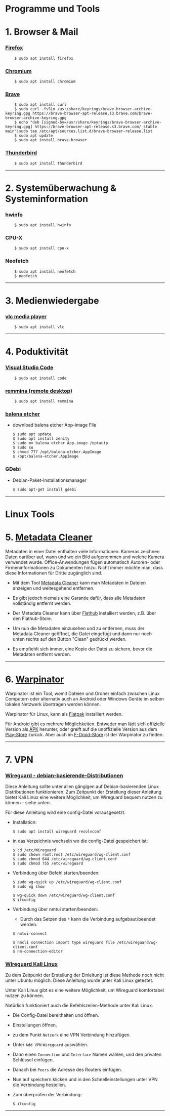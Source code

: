 # Programme und Tools


# 1. Browser & Mail

### [Firefox](https://www.mozilla.org/de/firefox/new/)
        $ sudo apt install firefox

### [Chromium](https://www.chromium.org/chromium-projects/)
        $ sudo apt install chromium

### [Brave](https://brave.com/de/)
        $ sudo apt install curl
        $ sudo curl -fsSLo /usr/share/keyrings/brave-browser-archive-keyring.gpg https://brave-browser-apt-release.s3.brave.com/brave-browser-archive-keyring.gpg
        $ echo "deb [signed-by=/usr/share/keyrings/brave-browser-archive-keyring.gpg] https://brave-browser-apt-release.s3.brave.com/ stable main"|sudo tee /etc/apt/sources.list.d/brave-browser-release.list
        $ sudo apt update
        $ sudo apt install brave-browser

### [Thunderbird](https://www.thunderbird.net/de/)
        $ sudo apt install thunderbird

----------------------------------------------------------------------------------------------------------------


# 2. Systemüberwachung & Systeminformation


### hwinfo
        $ sudo apt install hwinfo

### CPU-X
        $ sudo apt install cpu-x

### Neofetch
        $ sudo apt install neofetch
        $ neofetch

----------------------------------------------------------------------------------------------------------------


# 3. Medienwiedergabe

### [vlc media player](https://www.videolan.org/vlc/index.de.html)
        $ sudo apt install vlc

----------------------------------------------------------------------------------------------------------------


# 4. Poduktivität

### [Visual Studio Code](https://code.visualstudio.com/)
        $ sudo apt install code

### [remmina (remote desktop)](https://remmina.org/)
        $ sudo apt install remmina

### [balena etcher](https://etcher.balena.io/)
- download balena etcher App-image File
    ```
    $ sudo apt update
    $ sudo apt install zenity
    $ sudo mv balena etcher App-image /optautp
    $ sudo su
    $ chmod 777 /opt/balena-etcher.AppImage
    $ /opt/balena-etcher.AppImage
    ```

### GDebi

- Debian-Paket-Installationsmanager
    ```
    $ sudo apt-get install gdebi 
    ```

----------------------------------------------------------------------------------------------------------------



# Linux Tools


# 5. [Metadata Cleaner](https://flathub.org/apps/fr.romainvigier.MetadataCleaner)


Metadaten in einer Datei enthalten viele Informationen.
Kameras zeichnen Daten darüber auf, wann und wo ein Bild aufgenommen und welche Kamera verwendet wurde. 
Office-Anwendungen fügen automatisch Autoren- oder Firmeninformationen zu Dokumenten hinzu. 
Nicht immer möchte man, dass diese Informationen für Dritte zugänglich sind.


- Mit dem Tool [Metadata Cleaner](https://metadatacleaner.romainvigier.fr/) kann man Metadaten in Dateien anzeigen und weitesgehend entfernen.


- Es gibt jedoch niemals eine Garantie dafür, dass alle Metadaten vollständig entfernt werden.


- Der Metadata Cleaner kann über [Flathub](https://flathub.org/apps/fr.romainvigier.MetadataCleaner) installiert werden, z.B. über den Flathub-Store.


- Um nun die Metadaten einzusehen und zu entfernen, muss der Metadata Cleaner geöffnet,
die Datei eingefügt und dann nur noch unten rechts auf den Button "Clean" gedrückt werden.


- Es empfiehlt sich immer, eine Kopie der Datei zu sichern, bevor die Metadaten entfernt werden.


----------------------------------------------------------------------------------------------------------------

# 6. [Warpinator](https://warpinator.com/)

Warpinator ist ein Tool, womit Dateien und Ordner einfach zwischen Linux Computern oder alternativ auch an Android oder Windows Geräte im selben lokalen Netzwerk übertragen werden können.

Warpinator für Linux, kann als [Flatpak](https://flathub.org/apps/org.x.Warpinator) installiert werden.

Für Android gibt es mehrere Möglichkeiten. Entweder man lädt sich offizielle Version als [APK](https://warpinator.com/) herunter, oder greift auf die unoffizielle Version aus dem [Play-Store](https://play.google.com/store/apps/details?id=slowscript.warpinator) zurück.
Aber auch im [F-Droid-Store](https://f-droid.org/de/packages/slowscript.warpinator/) ist der Warpinator zu finden.


----------------------------------------------------------------------------------------------------------------

# 7. VPN

### [Wireguard - debian-basierende-Distributionen](https://www.wireguard.com/)

Diese Anleitung sollte unter allen gängigen auf Debian-basierenden Linux Distributionen funktionieren.
Zum Zeitpunkt der Erstellung dieser Anleitung bietet Kali Linux eine weitere Möglichkeit, um Wireguard bequem nutzen zu können - siehe unten. 

Für diese Anleitung wird eine config-Datei vorausgesetzt.


- Installation:
    ```
    $ sudo apt install wireguard resolvconf
    ```

- in das Verzeichnis wechseln wo die config-Datei gespeichert ist:
        
    ```
    $ cd /etc/Wireguard
	$ sudo chown root:root /etc/wireguard/wg-client.conf
	$ sudo chmod 644 /etc/wireguard/wg-client.conf
	$ sudo chmod 755 /etc/wireguard
    ```

- Verbindung über Befehl starten/beenden:
    ```
    $ sudo wg-quick up /etc/wireguard/wg-client.conf
    $ sudo wg show
    ```
    ```
    $ wg-quick down /etc/wireguard/wg-client.conf
    $ ifconfig
    ```

- Verbindung über nmtui starten/beenden:
    
    - Durch das Setzen des `*` kann die Verbindung aufgebaut/beendet werden.

    ```        
    $ nmtui-connect
    ```

    ```
    $ nmcli connection import type wireguard file /etc/wireguard/wg-client.conf
    $ nm-connection-editor
    ```

### [Wireguard Kali Linux](https://www.wireguard.com/)

Zu dem Zeitpunkt der Erstellung der Einleitung ist diese Methode noch nicht unter Ubuntu möglich.
Diese Anleitung wurde unter Kali Linux getestet.


Unter Kali Linux gibt es eine weitere Möglichkeit, um Wireguard komfortabel nutzen zu können.

Natürlich funktioniert auch die Befehlszeilen-Methode unter Kali Linux.


- Die Config-Datei bereithalten und öffnen.
- Einstellungen öffnen,
- zu dem Punkt `Netzerk` eine VPN Verbindung hinzufügen.
- Unter `Add VPN` `Wireguard` auswählen.
- Dann einen `Connection` und `Interface` Namen wählen, und den privaten Schlüssel einfügen.
- Danach bei `Peers` die Adresse des Routers einfügen.
- Nun auf speichern klicken und in den Schnelleinstellungen unter VPN die Verbindung hestellen.

- Zum überprüfen der Verbindung:
    ```
    $ ifconfig
    ```

----------------------------------------------------------------------------------------------------------------
